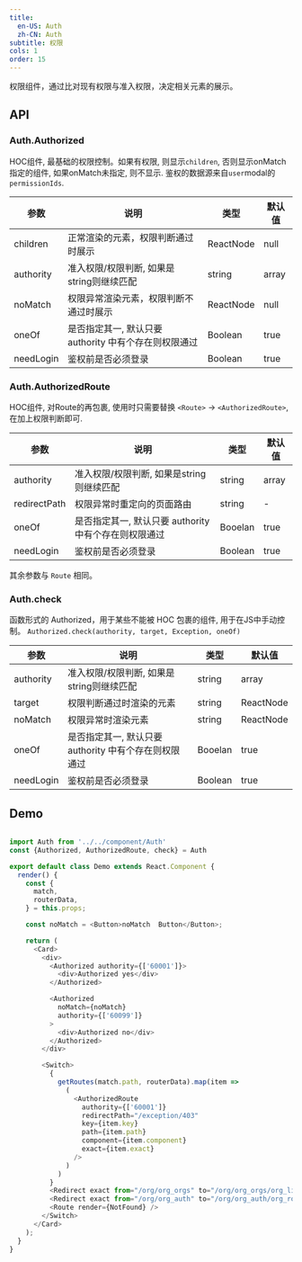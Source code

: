 ```yaml
---
title:
  en-US: Auth
  zh-CN: Auth
subtitle: 权限
cols: 1
order: 15
---
```


权限组件，通过比对现有权限与准入权限，决定相关元素的展示。

## API

### Auth.Authorized

HOC组件, 最基础的权限控制。如果有权限, 则显示```children```, 否则显示onMatch指定的组件, 如果onMatch未指定, 则不显示. 鉴权的数据源来自```user```modal的```permissionIds```.

| 参数      | 说明                                      | 类型         | 默认值 |
|----------|------------------------------------------|-------------|-------|
| children    | 正常渲染的元素，权限判断通过时展示           | ReactNode  | null |
| authority   | 准入权限/权限判断, 如果是string则继续匹配         | string | array | [] |
| noMatch     | 权限异常渲染元素，权限判断不通过时展示        | ReactNode  | null |
| oneOf     | 是否指定其一, 默认只要 authority 中有个存在则权限通过       | Boolean  | true |
| needLogin     | 鉴权前是否必须登录       | Boolean  | true |


### Auth.AuthorizedRoute

HOC组件, 对Route的再包裹, 使用时只需要替换 ```<Route>``` -> ```<AuthorizedRoute>```, 在加上权限判断即可.

| 参数      | 说明                                      | 类型         | 默认值 |
|----------|------------------------------------------|-------------|-------|
| authority   | 准入权限/权限判断, 如果是string则继续匹配         | string | array | [] |
| redirectPath  | 权限异常时重定向的页面路由                | string  | - |
| oneOf     | 是否指定其一, 默认只要 authority 中有个存在则权限通过       | Booelan  | true |
| needLogin     | 鉴权前是否必须登录       | Boolean  | true |

其余参数与 `Route` 相同。

### Auth.check

函数形式的 Authorized，用于某些不能被 HOC 包裹的组件, 用于在JS中手动控制。 `Authorized.check(authority, target, Exception, oneOf)`  

| 参数      | 说明                                      | 类型         | 默认值 |
|----------|------------------------------------------|-------------|-------|
| authority   | 准入权限/权限判断, 如果是string则继续匹配         | string | array | [] |
| target     | 权限判断通过时渲染的元素         | string | ReactNode  | boolean | true |
| noMatch     | 权限异常时渲染元素         | string | ReactNode  | boolean | false |
| oneOf     | 是否指定其一, 默认只要 authority 中有个存在则权限通过       | Booelan  | true |
| needLogin     | 鉴权前是否必须登录       | Boolean  | true |



## Demo

```js

import Auth from '../../component/Auth'
const {Authorized, AuthorizedRoute, check} = Auth

export default class Demo extends React.Component {
  render() {
    const {
      match,
      routerData,
    } = this.props;

    const noMatch = <Button>noMatch  Button</Button>;

    return (
      <Card>
        <div>
          <Authorized authority={['60001']}>
            <div>Authorized yes</div>
          </Authorized>

          <Authorized
            noMatch={noMatch}
            authority={['60099']}
          >
            <div>Authorized no</div>
          </Authorized>
        </div>

        <Switch>
          {
            getRoutes(match.path, routerData).map(item =>
              (
                <AuthorizedRoute
                  authority={['60001']}
                  redirectPath="/exception/403"
                  key={item.key}
                  path={item.path}
                  component={item.component}
                  exact={item.exact}
                />
              )
            )
          }
          <Redirect exact from="/org/org_orgs" to="/org/org_orgs/org_list" />
          <Redirect exact from="/org/org_auth" to="/org/org_auth/org_role" />
          <Route render={NotFound} />
        </Switch>
      </Card>
    );
  }
}
```
